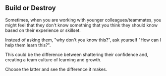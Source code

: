 ## Build or Destroy

Sometimes, when you are working with younger colleagues/teammates, you might feel that they don't know something that you think they should know based on their experience or skillset.

Instead of asking them, "why don't you know this?", ask yourself "How can I help them learn this?".

This could be the difference between shattering their confidence and, creating a team culture of learning and growth.

Choose the latter and see the difference it makes.